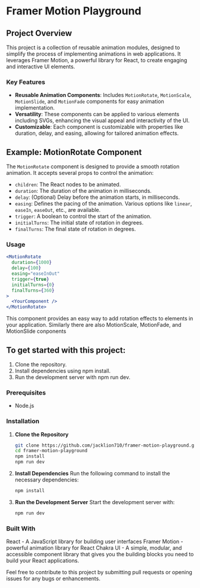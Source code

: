# Framer Motion Playground

## Project Overview

This project is a collection of reusable animation modules, designed to simplify the process of implementing animations in web applications. It leverages Framer Motion, a powerful library for React, to create engaging and interactive UI elements.

### Key Features

- **Reusable Animation Components**: Includes `MotionRotate`, `MotionScale`, `MotionSlide`, and `MotionFade` components for easy animation implementation.
- **Versatility**: These components can be applied to various elements including SVGs, enhancing the visual appeal and interactivity of the UI.
- **Customizable**: Each component is customizable with properties like duration, delay, and easing, allowing for tailored animation effects.

## Example: MotionRotate Component

The `MotionRotate` component is designed to provide a smooth rotation animation. It accepts several props to control the animation:

- `children`: The React nodes to be animated.
- `duration`: The duration of the animation in milliseconds.
- `delay`: (Optional) Delay before the animation starts, in milliseconds.
- `easing`: Defines the pacing of the animation. Various options like `linear`, `easeIn`, `easeOut`, etc., are available.
- `trigger`: A boolean to control the start of the animation.
- `initialTurns`: The initial state of rotation in degrees.
- `finalTurns`: The final state of rotation in degrees.

### Usage

```jsx
<MotionRotate
  duration={1000}
  delay={100}
  easing="easeInOut"
  trigger={true}
  initialTurns={0}
  finalTurns={360}
>
  <YourComponent />
</MotionRotate>
```
This component provides an easy way to add rotation effects to elements in your application. Similarly there are also MotionScale, MotionFade, and MotionSlide conponents

## To get started with this project:

1. Clone the repository.
1. Install dependencies using npm install.
1. Run the development server with npm run dev.

### Prerequisites

- Node.js

### Installation

1. **Clone the Repository**

   ```bash
   git clone https://github.com/jacklion710/framer-motion-playground.git
   cd framer-motion-playground
   npm install
   npm run dev
   ```

2. **Install Dependencies**
Run the following command to install the necessary dependencies:

    ```bash
    npm install
    ```
3. **Run the Development Server**
Start the development server with:

    ```bash
    npm run dev
    ```

### Built With
React - A JavaScript library for building user interfaces
Framer Motion -  powerful animation library for React
Chakra UI - A simple, modular, and accessible component library that gives you the building blocks you need to build your React applications.

Feel free to contribute to this project by submitting pull requests or opening issues for any bugs or enhancements.
